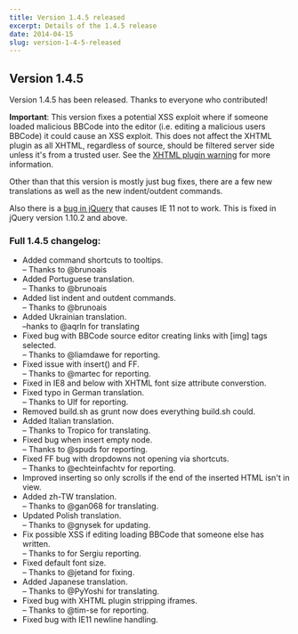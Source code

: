 ```yaml
---
title: Version 1.4.5 released
excerpt: Details of the 1.4.5 release
date: 2014-04-15
slug: version-1-4-5-released
---
```

## Version 1.4.5

Version 1.4.5 has been released. Thanks to everyone who contributed!

**Important**: This version fixes a potential XSS exploit where if someone loaded malicious BBCode into the editor (i.e. editing a malicious users BBCode) it could cause an XSS exploit. This does not affect the XHTML plugin as all XHTML, regardless of source, should be filtered server side unless it's from a trusted user. See the [XHTML plugin warning](/documentation/formats/xhtml/#xhtml) for more information.

Other than that this version is mostly just bug fixes, there are a few new translations as well as the new indent/outdent commands.

Also there is a [bug in jQuery](http://bugs.jquery.com/ticket/14386) that causes IE 11 not to work. This is fixed in jQuery version 1.10.2 and above.


### Full 1.4.5 changelog:

<div class="well">
	<ul>
		<li>Added command shortcuts to tooltips.</li>
		 &ndash; Thanks to @brunoais</li>
		<li>Added Portuguese translation.</li>
		 &ndash; Thanks to @brunoais</li>
		<li>Added list indent and outdent commands.</li>
		 &ndash; Thanks to @brunoais</li>
		<li>Added Ukrainian translation.</li>
		 &ndash;hanks to @aqrln for translating</li>
		<li>Fixed bug with BBCode source editor creating links with [img] tags selected.</li>
		 &ndash; Thanks to @liamdawe for reporting.</li>
		<li>Fixed issue with insert() and FF.</li>
		 &ndash; Thanks to @martec for reporting.</li>
		<li>Fixed in IE8 and below with XHTML font size attribute converstion.</li>
		<li>Fixed typo in German translation.</li>
		 &ndash; Thanks to Ulf for reporting.</li>
		<li>Removed build.sh as grunt now does everything build.sh could.</li>
		<li>Added Italian translation.</li>
		 &ndash; Thanks to Tropico for translating.</li>
		<li>Fixed bug when insert empty node.</li>
		 &ndash; Thanks to @spuds for reporting.</li>
		<li>Fixed FF bug with dropdowns not opening via shortcuts.</li>
		 &ndash; Thanks to @echteinfachtv for reporting.</li>
		<li>Improved inserting so only scrolls if the end of the inserted HTML isn't in view.</li>
		<li>Added zh-TW translation.</li>
		 &ndash; Thanks to @gan068 for translating.</li>
		<li>Updated Polish translation.</li>
		 &ndash; Thanks to @gnysek for updating.</li>
		<li>Fix possible XSS if editing loading BBCode that someone else has written.</li>
		 &ndash; Thanks to for Sergiu reporting.</li>
		<li>Fixed default font size.</li>
		 &ndash; Thanks to @jetand for fixing.</li>
		<li>Added Japanese translation.</li>
		 &ndash; Thanks to @PyYoshi for translating.</li>
		<li>Fixed bug with XHTML plugin stripping iframes.</li>
		 &ndash; Thanks to @tim-se for reporting.</li>
		<li>Fixed bug with IE11 newline handling.</li>
	</ul>
</div>
